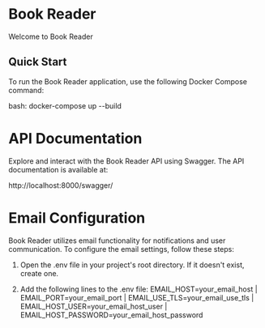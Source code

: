 # Book Reader

Welcome to Book Reader

## Quick Start

To run the Book Reader application, use the following Docker Compose command:

bash: docker-compose up --build

# API Documentation

Explore and interact with the Book Reader API using Swagger. The API documentation is available at:

http://localhost:8000/swagger/

# Email Configuration

Book Reader utilizes email functionality for notifications and user communication.
To configure the email settings, follow these steps:

1. Open the .env file in your project's root directory. If it doesn't exist, create one.

2. Add the following lines to the .env file:
  EMAIL_HOST=your_email_host |
  EMAIL_PORT=your_email_port |
  EMAIL_USE_TLS=your_email_use_tls |
  EMAIL_HOST_USER=your_email_host_user |
  EMAIL_HOST_PASSWORD=your_email_host_password 
